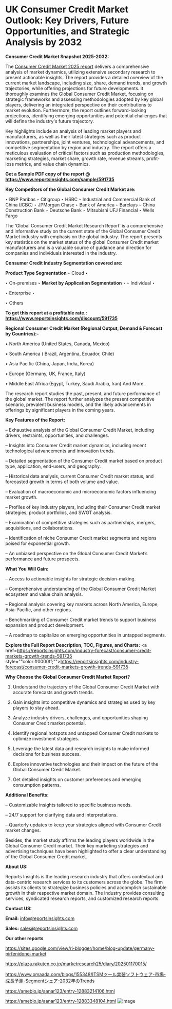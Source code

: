 # UK Consumer Credit Market Outlook: Key Drivers, Future Opportunities, and Strategic Analysis by 2032

<strong>Consumer Credit Market Snapshot 2025-2032:</strong>

The <a href=https://www.reportsinsights.com/sample/591735>Consumer Credit Market 2025 report</a> delivers a comprehensive analysis of market dynamics, utilizing extensive secondary research to present actionable insights. The report provides a detailed overview of the current market landscape, including size, share, demand trends, and growth trajectories, while offering projections for future developments. It thoroughly examines the Global Consumer Credit Market, focusing on strategic frameworks and assessing methodologies adopted by key global players, delivering an integrated perspective on their contributions to market evolution. Furthermore, the report outlines forward-looking projections, identifying emerging opportunities and potential challenges that will define the industry's future trajectory.

Key highlights include an analysis of leading market players and manufacturers, as well as their latest strategies such as product innovations, partnerships, joint ventures, technological advancements, and competitive segmentation by region and industry. The report offers a meticulous evaluation of critical factors such as production methodologies, marketing strategies, market share, growth rate, revenue streams, profit-loss metrics, and value chain dynamics.

<strong>Get a Sample PDF copy of the report @ <a href=https://www.reportsinsights.com/sample/591735 style=color:#0000ff;>https://www.reportsinsights.com/sample/591735</a></strong>

<strong>Key Competitors of the Global Consumer Credit Market are:</strong>

‣ BNP Paribas
‣ Citigroup
‣ HSBC
‣ Industrial and Commercial Bank of China (ICBC)
‣ JPMorgan Chase
‣ Bank of America
‣ Barclays
‣ China Construction Bank
‣ Deutsche Bank
‣ Mitsubishi UFJ Financial
‣ Wells Fargo

The ‘Global Consumer Credit Market Research Report’ is a comprehensive and informative study on the current state of the Global Consumer Credit Market industry with emphasis on the global industry. The report presents key statistics on the market status of the global Consumer Credit market manufacturers and is a valuable source of guidance and direction for companies and individuals interested in the industry.

<strong>Consumer Credit Industry Segmentation covered are:</strong>

<strong>Product Type Segmentation</strong>
‣
Cloud
‣ 

‣ On-premises
‣ 
<strong>Market by Application Segmentation</strong>
‣
‣  Individual
‣ 

‣ Enterprise
‣ 

‣ Others

<strong>To get this report at a profitable rate.: <a href=https://www.reportsinsights.com/discount/591735 style=color:#0000ff;>https://www.reportsinsights.com/discount/591735</a></strong>

<strong>Regional Consumer Credit Market (Regional Output, Demand &amp; Forecast by Countries):-</strong>

• North America (United States, Canada, Mexico)

• South America ( Brazil, Argentina, Ecuador, Chile)

• Asia Pacific (China, Japan, India, Korea)

• Europe (Germany, UK, France, Italy)

• Middle East Africa (Egypt, Turkey, Saudi Arabia, Iran) And More.

The research report studies the past, present, and future performance of the global market. The report further analyzes the present competitive scenario, prevalent business models, and the likely advancements in offerings by significant players in the coming years.

<strong>Key Features of the Report:</strong>

– Exhaustive analysis of the Global Consumer Credit Market, including drivers, restraints, opportunities, and challenges.

– Insights into Consumer Credit market dynamics, including recent technological advancements and innovation trends.

– Detailed segmentation of the Consumer Credit market based on product type, application, end-users, and geography.

– Historical data analysis, current Consumer Credit market status, and forecasted growth in terms of both volume and value.

– Evaluation of macroeconomic and microeconomic factors influencing market growth.

– Profiles of key industry players, including their Consumer Credit market strategies, product portfolios, and SWOT analysis.

– Examination of competitive strategies such as partnerships, mergers, acquisitions, and collaborations.

– Identification of niche Consumer Credit market segments and regions poised for exponential growth.

– An unbiased perspective on the Global Consumer Credit Market’s performance and future prospects.

<strong>What You Will Gain:</strong>

– Access to actionable insights for strategic decision-making.

– Comprehensive understanding of the Global Consumer Credit Market ecosystem and value chain analysis.

– Regional analysis covering key markets across North America, Europe, Asia-Pacific, and other regions.

– Benchmarking of Consumer Credit market trends to support business expansion and product development.

– A roadmap to capitalize on emerging opportunities in untapped segments.

<strong>Explore the Full Report Description, TOC, Figures, and Charts:</strong>
<a href=https://reportsinsights.com/industry-forecast/consumer-credit-markets-growth-trends-591735 style=""color:#0000ff;"">https://reportsinsights.com/industry-forecast/consumer-credit-markets-growth-trends-591735</a>

<strong>Why Choose the Global Consumer Credit Market Report?</strong>

1. Understand the trajectory of the Global Consumer Credit Market with accurate forecasts and growth trends.

2. Gain insights into competitive dynamics and strategies used by key players to stay ahead.

3. Analyze industry drivers, challenges, and opportunities shaping Consumer Credit market potential.

4. Identify regional hotspots and untapped Consumer Credit markets to optimize investment strategies.

5. Leverage the latest data and research insights to make informed decisions for business success.

6. Explore innovative technologies and their impact on the future of the Global Consumer Credit Market.

7. Get detailed insights on customer preferences and emerging consumption patterns.

<strong>Additional Benefits:</strong>

– Customizable insights tailored to specific business needs.

– 24/7 support for clarifying data and interpretations.

– Quarterly updates to keep your strategies aligned with Consumer Credit market changes.

Besides, the market study affirms the leading players worldwide in the Global Consumer Credit market. Their key marketing strategies and advertising techniques have been highlighted to offer a clear understanding of the Global Consumer Credit market.

<strong><strong>About US</strong>:</strong>

Reports Insights is the leading research industry that offers contextual and data-centric research services to its customers across the globe. The firm assists its clients to strategize business policies and accomplish sustainable growth in their respective market domain. The industry provides consulting services, syndicated research reports, and customized research reports.

<strong>Contact US:</strong>

<p class=><b>Email:</b> <a href=mailto:info@reportsinsights.com>info@reportsinsights.com</a></p>
<p class=><b>Sales:</b> <a href=mailto:sales@reportsinsights.com>sales@reportsinsights.com</a></p>

<strong>Our other reports</strong>

<a href=https://sites.google.com/view/ri-blogger/home/blog-update/germany-pirfenidone-market>https://sites.google.com/view/ri-blogger/home/blog-update/germany-pirfenidone-market</a>

<a href=https://plaza.rakuten.co.jp/marketresearch25/diary/202501170015/>https://plaza.rakuten.co.jp/marketresearch25/diary/202501170015/</a>

<a href=https://www.omaada.com/blogs/155348/ITSMツール実装ソフトウェア-市場-成長予測-Segmentシェア-2032年のTrends>https://www.omaada.com/blogs/155348/ITSMツール実装ソフトウェア-市場-成長予測-Segmentシェア-2032年のTrends</a>

<a href=https://ameblo.jp/aanar123/entry-12883214106.html>https://ameblo.jp/aanar123/entry-12883214106.html</a>

<a href=https://ameblo.jp/aanar123/entry-12883348104.html>https://ameblo.jp/aanar123/entry-12883348104.html</a>
![image](https://github.com/user-attachments/assets/dda95d28-6549-4234-b20a-639157a5ff7e)
